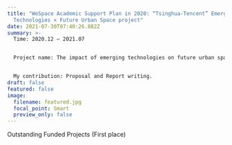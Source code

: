```yaml
---
title: "WeSpace Academic Support Plan in 2020: “Tsinghua-Tencent” Emerging
  Technologies × Future Urban Space project"
date: 2021-07-30T07:40:26.882Z
summary: >-
  Time: 2020.12 – 2021.07


  Project name: The impact of emerging technologies on future urban space under the trend of urbanization


  My contribution: Proposal and Report writing.
draft: false
featured: false
image:
  filename: featured.jpg
  focal_point: Smart
  preview_only: false
---
```

Outstanding Funded Projects (First place)